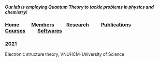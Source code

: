 **_Our lab is employing Quantum Theory to tackle problems in physics and chemistry!_**

### [Home](index.md)<img src="test_space.png" width="40" height="1">[Members](members.md)<img src="test_space.png" width="40" height="1">[Research](research.md)<img src="test_space.png" width="40" height="1">[Publications](Publications)<img src="test_space.png" width="40" height="1">[Courses](Courses)<img src="test_space.png" width="40" height="1">[Softwares](softwares.md)
  
### 2021
Electronic structure theory, VNUHCM-University of Science
